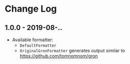 # Change Log

## 1.0.0 - 2019-08-..

 - Available formatter:
   - `DefaultFormatter`
   - `OriginalGronFormatter` generates output similar to https://github.com/tomnomnom/gron
